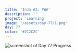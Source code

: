 ```yaml
---
title: 'Inda #2: PWA'
description: ''
project: 'Learning'
image: '/assets/day-77/1.png'
day: 77
color: '#2C2C2C'
---
```


![screenshot of Day 77 Progress](/assets/day-77/1.png)

